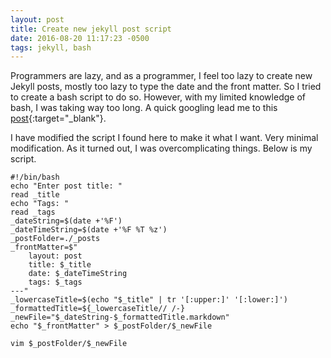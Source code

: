 ```yaml
---
layout: post
title: Create new jekyll post script
date: 2016-08-20 11:17:23 -0500
tags: jekyll, bash
---
```

Programmers are lazy, and as a programmer, I feel too lazy to create new Jekyll posts, mostly too lazy
to type the date and the front matter. So I tried to create a bash script to do so. However, with my
limited knowledge of bash, I was taking way too long. A quick googling lead me to this [post](http://helenvholmes.com/notes/creating-new-jekyll-posts-with-bash/){:target="_blank"}.


I have modified the script I found here to make it what I want. Very minimal modification. As it turned out, I was
overcomplicating things. Below is my script.


    #!/bin/bash
    echo "Enter post title: "
    read _title
    echo "Tags: "
    read _tags
    _dateString=$(date +'%F')
    _dateTimeString=$(date +'%F %T %z')
    _postFolder=./_posts
    _frontMatter=$"
		layout: post
		title: $_title
		date: $_dateTimeString
		tags: $_tags
	---"
    _lowercaseTitle=$(echo "$_title" | tr '[:upper:]' '[:lower:]')
    _formattedTitle=${_lowercaseTitle// /-}
    _newFile="$_dateString-$_formattedTitle.markdown"
    echo "$_frontMatter" > $_postFolder/$_newFile

    vim $_postFolder/$_newFile
